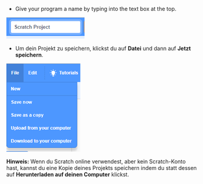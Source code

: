 + Give your program a name by typing into the text box at the top.

![scratch project name textbox](images/name.png)

+ Um dein Projekt zu speichern, klickst du auf **Datei** und dann auf **Jetzt speichern**.

![screenshot](images/save.png)

**Hinweis:** Wenn du Scratch online verwendest, aber kein Scratch-Konto hast, kannst du eine Kopie deines Projekts speichern indem du statt dessen auf **Herunterladen auf deinen Computer** klickst.